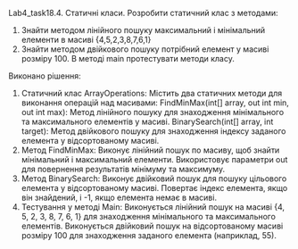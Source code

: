 Lab4_task18.4. Статичні класи. Розробити статичний клас з методами:
 1) Знайти методом лінійного пошуку максимальний і мінімальний елементи в масиві {4,5,2,3,8,7,6,1}
 2)  Знайти методом двійкового пошуку потрібний елемент у масиві розміру 100. 
В методі main протестувати методи класу.

Виконано рішення:
1. Статичний клас ArrayOperations:
   Містить два статичних методи для виконання операцій над масивами:
     FindMinMax(int[] array, out int min, out int max): Метод лінійного пошуку для знаходження мінімального та максимального елементів у масиві.
     BinarySearch(int[] array, int target): Метод двійкового пошуку для знаходження індексу заданого елемента у відсортованому масиві.
2. Метод FindMinMax:
   Виконує лінійний пошук по масиву, щоб знайти мінімальний і максимальний елементи.
   Використовує параметри out для повернення результатів мінімуму та максимуму.
3. Метод BinarySearch:
   Виконує двійковий пошук для пошуку цільового елемента у відсортованому масиві.
   Повертає індекс елемента, якщо він знайдений, і -1, якщо елемента немає в масиві.
4. Тестування у методі Main:
   Виконується лінійний пошук на масиві {4, 5, 2, 3, 8, 7, 6, 1} для знаходження мінімального та максимального елементів.
   Виконується двійковий пошук на відсортованому масиві розміру 100 для знаходження заданого елемента (наприклад, 55).
